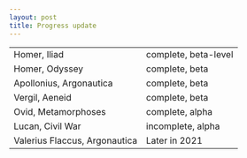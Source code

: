 ```yaml
---
layout: post
title: Progress update
---
```


<table>
  <tr>
    <td>Homer, Iliad</td><td>complete, beta-level</td>
  </tr>
  <tr>
    <td>Homer, Odyssey</td><td>complete, beta</td>
  </tr>
  <tr>
    <td>Apollonius, Argonautica</td><td>complete, beta</td>
  </tr>
  <tr>
    <td>Vergil, Aeneid</td><td>complete, beta</td>
  </tr>
  <tr>
    <td>Ovid, Metamorphoses</td><td>complete, alpha</td>
  </tr>
  <tr>
    <td>Lucan, Civil War</td><td>incomplete, alpha</td>
  </tr>
  <tr>
    <td class="grey">Valerius Flaccus, Argonautica</td><td class="grey">Later in 2021</td>
  </tr>
</table>